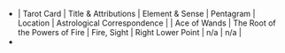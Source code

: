 - | Tarot Card | Title & Attributions | Element & Sense | Pentagram | Location | Astrological Correspondence |
  | Ace of Wands | The Root of the Powers of Fire | Fire, Sight | Right Lower Point | n/a | n/a |
-